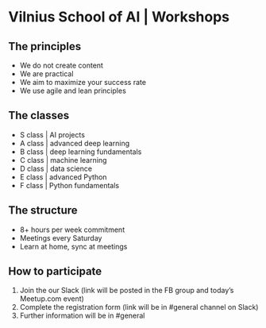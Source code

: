 # Vilnius School of AI | Workshops

## The principles

- We do not create content
- We are practical
- We aim to maximize your success rate
- We use agile and lean principles

## The classes

- S class | AI projects
- A class | advanced deep learning
- B class | deep learning fundamentals
- C class | machine learning
- D class | data science
- E class | advanced Python
- F class | Python fundamentals

## The structure

- 8+ hours per week commitment
- Meetings every Saturday
- Learn at home, sync at meetings

## How to participate

1. Join the our Slack (link will be posted in the FB group and today’s Meetup.com event)
1. Complete the registration form (link will be in #general channel on Slack)
1. Further information will be in #general

